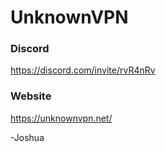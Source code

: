# UnknownVPN

### Discord
https://discord.com/invite/rvR4nRv

### Website
https://unknownvpn.net/

-Joshua
